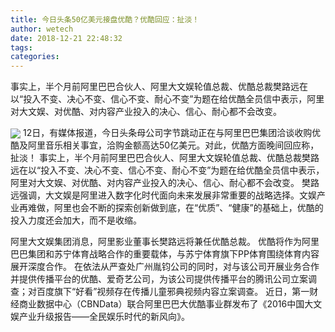 ```yaml
---
title: 今日头条50亿美元接盘优酷？优酷回应：扯淡！
author: wetech
date: 2018-12-21 22:48:32
tags: 
categories: 
---
```

事实上，半个月前阿里巴巴合伙人、阿里大文娱轮值总裁、优酷总裁樊路远在以“投入不变、决心不变、信心不变、耐心不变”为题在给优酷全员信中表示，阿里对大文娱、对优酷、对内容产业投入的决心、信心、耐心都不会改变。
<!-- more -->
<img align="center" border="0" src="https://imgcdn.yicai.com/uppics/images/2018/12/b4795213ba8bb97c084e75fb9b06a889.jpg" />
12日，有媒体报道，今日头条母公司字节跳动正在与阿里巴巴集团洽谈收购优酷及阿里音乐相关事宜，洽购金额高达50亿美元。对此，优酷方面晚间回应称，扯淡！
事实上，半个月前阿里巴巴合伙人、阿里大文娱轮值总裁、优酷总裁樊路远在以“投入不变、决心不变、信心不变、耐心不变”为题在给优酷全员信中表示，阿里对大文娱、对优酷、对内容产业投入的决心、信心、耐心都不会改变。
樊路远强调，大文娱是阿里进入数字化时代面向未来发展非常重要的战略选择。文娱产业再难做，阿里也会不断的探索创新做到底，在“优质”、“健康”的基础上，优酷的投入力度还会加大，而不是收缩。
 
 
阿里大文娱集团消息，阿里影业董事长樊路远将兼任优酷总裁。
优酷将作为阿里巴巴集团和苏宁体育战略合作的重要载体，与苏宁体育旗下PP体育围绕体育内容展开深度合作。
在依法从严查处广州胤钧公司的同时，对与该公司开展业务合作并提供传播平台的优酷、爱奇艺公司，为该公司提供传播平台的腾讯公司立案调查；对百度旗下“好看”视频存在传播儿童邪典视频内容立案调查。
近日，第一财经商业数据中心（CBNData）联合阿里巴巴大优酷事业群发布了《2016中国大文娱产业升级报告——全民娱乐时代的新风向》。
